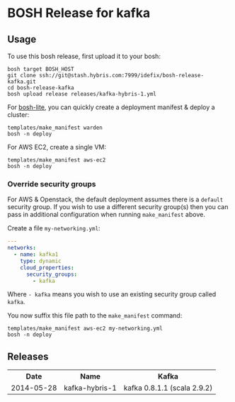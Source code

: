 # BOSH Release for kafka

## Usage

To use this bosh release, first upload it to your bosh:

```
bosh target BOSH_HOST
git clone ssh://git@stash.hybris.com:7999/idefix/bosh-release-kafka.git
cd bosh-release-kafka
bosh upload release releases/kafka-hybris-1.yml
```

For [bosh-lite](https://github.com/cloudfoundry/bosh-lite), you can quickly create a deployment manifest & deploy a cluster:

```
templates/make_manifest warden
bosh -n deploy
```

For AWS EC2, create a single VM:

```
templates/make_manifest aws-ec2
bosh -n deploy
```

### Override security groups

For AWS & Openstack, the default deployment assumes there is a `default` security group. If you wish to use a different security group(s) then you can pass in additional configuration when running `make_manifest` above.

Create a file `my-networking.yml`:

``` yaml
---
networks:
  - name: kafka1
    type: dynamic
    cloud_properties:
      security_groups:
        - kafka
```

Where `- kafka` means you wish to use an existing security group called `kafka`.

You now suffix this file path to the `make_manifest` command:

```
templates/make_manifest aws-ec2 my-networking.yml
bosh -n deploy
```

## Releases
<table>
  <tr>
    <th>Date</th>
    <th>Name</th>
    <th>Kafka</th>
  </tr>
  <tr>
    <td>2014-05-28</td>
    <td>kafka-hybris-1</td>
    <td>kafka 0.8.1.1 (scala 2.9.2)</td>
  </tr>
</table>
